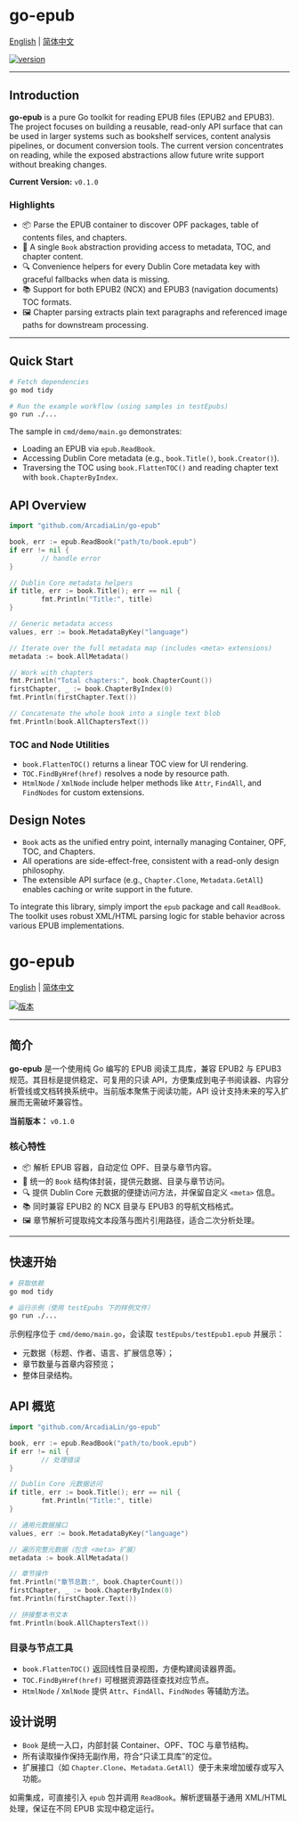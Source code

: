 # go-epub

[English](./README.md) | [简体中文](./README_zh.md)

[![version](https://img.shields.io/badge/version-0.1.0-blue.svg)](https://github.com/yourname/go-epub)

---

## Introduction
**go-epub** is a pure Go toolkit for reading EPUB files (EPUB2 and EPUB3). The project focuses on building a reusable, read-only API surface that can be used in larger systems such as bookshelf services, content analysis pipelines, or document conversion tools. The current version concentrates on reading, while the exposed abstractions allow future write support without breaking changes.

**Current Version:** `v0.1.0`

### Highlights
- 📦 Parse the EPUB container to discover OPF packages, table of contents files, and chapters.
- 🧱 A single `Book` abstraction providing access to metadata, TOC, and chapter content.
- 🔍 Convenience helpers for every Dublin Core metadata key with graceful fallbacks when data is missing.
- 📚 Support for both EPUB2 (NCX) and EPUB3 (navigation documents) TOC formats.
- 🖼️ Chapter parsing extracts plain text paragraphs and referenced image paths for downstream processing.

---

## Quick Start
```bash
# Fetch dependencies
go mod tidy

# Run the example workflow (using samples in testEpubs)
go run ./...
```

The sample in `cmd/demo/main.go` demonstrates:

- Loading an EPUB via `epub.ReadBook`.
- Accessing Dublin Core metadata (e.g., `book.Title()`, `book.Creator()`).
- Traversing the TOC using `book.FlattenTOC()` and reading chapter text with `book.ChapterByIndex`.

## API Overview

```go
import "github.com/ArcadiaLin/go-epub"

book, err := epub.ReadBook("path/to/book.epub")
if err != nil {
        // handle error
}

// Dublin Core metadata helpers
if title, err := book.Title(); err == nil {
        fmt.Println("Title:", title)
}

// Generic metadata access
values, err := book.MetadataByKey("language")

// Iterate over the full metadata map (includes <meta> extensions)
metadata := book.AllMetadata()

// Work with chapters
fmt.Println("Total chapters:", book.ChapterCount())
firstChapter, _ := book.ChapterByIndex(0)
fmt.Println(firstChapter.Text())

// Concatenate the whole book into a single text blob
fmt.Println(book.AllChaptersText())

```

### TOC and Node Utilities

- `book.FlattenTOC()` returns a linear TOC view for UI rendering.
- `TOC.FindByHref(href)` resolves a node by resource path.
- `HtmlNode` / `XmlNode` include helper methods like `Attr`, `FindAll`, and `FindNodes` for custom extensions.

## Design Notes

- `Book` acts as the unified entry point, internally managing Container, OPF, TOC, and Chapters.
- All operations are side-effect-free, consistent with a read-only design philosophy.
- The extensible API surface (e.g., `Chapter.Clone`, `Metadata.GetAll`) enables caching or write support in the future.

To integrate this library, simply import the `epub` package and call `ReadBook`. The toolkit uses robust XML/HTML parsing logic for stable behavior across various EPUB implementations.



# go-epub

[English](./README.md) | [简体中文](./README_zh.md)

[![版本](https://img.shields.io/badge/版本-0.1.0-blue.svg)](https://github.com/yourname/go-epub)

---

## 简介
**go-epub** 是一个使用纯 Go 编写的 EPUB 阅读工具库，兼容 EPUB2 与 EPUB3 规范。其目标是提供稳定、可复用的只读 API，方便集成到电子书阅读器、内容分析管线或文档转换系统中。当前版本聚焦于阅读功能，API 设计支持未来的写入扩展而无需破坏兼容性。

**当前版本：** `v0.1.0`

### 核心特性
- 📦 解析 EPUB 容器，自动定位 OPF、目录与章节内容。
- 🧱 统一的 `Book` 结构体封装，提供元数据、目录与章节访问。
- 🔍 提供 Dublin Core 元数据的便捷访问方法，并保留自定义 `<meta>` 信息。
- 📚 同时兼容 EPUB2 的 NCX 目录与 EPUB3 的导航文档格式。
- 🖼️ 章节解析可提取纯文本段落与图片引用路径，适合二次分析处理。

---

## 快速开始
```bash
# 获取依赖
go mod tidy

# 运行示例（使用 testEpubs 下的样例文件）
go run ./...
```

示例程序位于 `cmd/demo/main.go`，会读取 `testEpubs/testEpub1.epub` 并展示：

- 元数据（标题、作者、语言、扩展信息等）；
- 章节数量与首章内容预览；
- 整体目录结构。

## API 概览

```go
import "github.com/ArcadiaLin/go-epub"

book, err := epub.ReadBook("path/to/book.epub")
if err != nil {
        // 处理错误
}

// Dublin Core 元数据访问
if title, err := book.Title(); err == nil {
        fmt.Println("Title:", title)
}

// 通用元数据接口
values, err := book.MetadataByKey("language")

// 遍历完整元数据（包含 <meta> 扩展）
metadata := book.AllMetadata()

// 章节操作
fmt.Println("章节总数:", book.ChapterCount())
firstChapter, _ := book.ChapterByIndex(0)
fmt.Println(firstChapter.Text())

// 拼接整本书文本
fmt.Println(book.AllChaptersText())

```

### 目录与节点工具

- `book.FlattenTOC()` 返回线性目录视图，方便构建阅读器界面。
- `TOC.FindByHref(href)` 可根据资源路径查找对应节点。
- `HtmlNode` / `XmlNode` 提供 `Attr`、`FindAll`、`FindNodes` 等辅助方法。

## 设计说明

- `Book` 是统一入口，内部封装 Container、OPF、TOC 与章节结构。
- 所有读取操作保持无副作用，符合“只读工具库”的定位。
- 扩展接口（如 `Chapter.Clone`、`Metadata.GetAll`）便于未来增加缓存或写入功能。

如需集成，可直接引入 `epub` 包并调用 `ReadBook`。解析逻辑基于通用 XML/HTML 处理，保证在不同 EPUB 实现中稳定运行。
